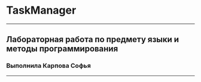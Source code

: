 # TaskManager
---
## Лабораторная работа по предмету языки и методы программирования
### Выполнила Карпова Софья
---
